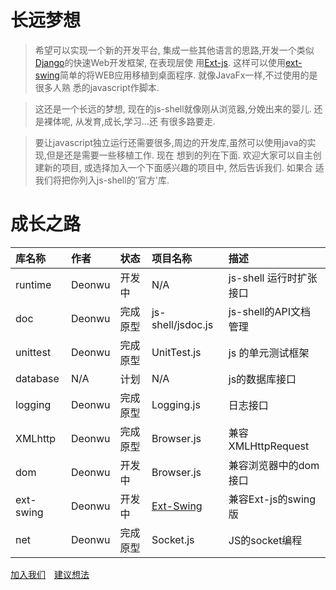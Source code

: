 # 长远梦想 #

> 希望可以实现一个新的开发平台, 集成一些其他语言的思路,开发一个类似[Django](http://www.djangoproject.com/)的快速Web开发框架, 在表现层使
> 用[Ext-js](http://www.extjs.com/). 这样可以使用[ext-swing](http://code.google.com/p/ext-swing/)简单的将WEB应用移植到桌面程序. 就像JavaFx一样,不过使用的是很多人熟
> 悉的javascript作脚本.

> 这还是一个长远的梦想, 现在的js-shell就像刚从浏览器,分娩出来的婴儿. 还是裸体呢, 从发育,成长,学习...还
> 有很多路要走.

> 要让javascript独立运行还需要很多,周边的开发库,虽然可以使用java的实现,但是还是需要一些移植工作. 现在
> 想到的列在下面. 欢迎大家可以自主创建新的项目, 或选择加入一个下面感兴趣的项目中, 然后告诉我们. 如果合
> 适我们将把你列入js-shell的'官方'库.

# 成长之路 #
| **库名称** | **作者**      | **状态**     | **项目名称** | **描述** |
|:--------|:------------|:-----------|:---------|:-------|
| runtime | Deonwu      | 开发中        | N/A      | js-shell 运行时扩张接口 |
| doc     | Deonwu      | 完成原型       | js-shell/jsdoc.js | js-shell的API文档管理 |
| unittest | Deonwu      | 完成原型       | UnitTest.js | js 的单元测试框架 |
| database | N/A         | 计划         | N/A      | js的数据库接口 |
| logging | Deonwu      | 完成原型       | Logging.js | 日志接口   |
| XMLhttp | Deonwu      | 完成原型       | Browser.js | 兼容XMLHttpRequest |
| dom     | Deonwu      | 开发中        | Browser.js | 兼容浏览器中的dom接口 |
| ext-swing | Deonwu      | 开发中        | [Ext-Swing](http://code.google.com/p/ext-swing) | 兼容Ext-js的swing版 |
| net     | Deonwu      | 完成原型       | Socket.js | JS的socket编程 |

[加入我们](joinus.md)　[建议想法](feedback.md)